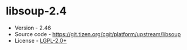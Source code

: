 # libsoup-2.4

* Version - 2.46
* Source code - https://git.tizen.org/cgit/platform/upstream/libsoup
* License - [LGPL-2.0+](https://git.tizen.org/cgit/platform/upstream/libsoup/plain/COPYING)
